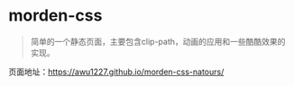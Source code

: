 # morden-css
> 简单的一个静态页面，主要包含clip-path，动画的应用和一些酷酷效果的实现。

页面地址：https://awu1227.github.io/morden-css-natours/
